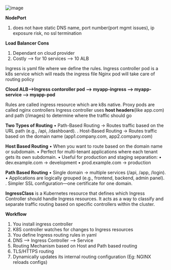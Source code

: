 
![image](https://github.com/user-attachments/assets/18c49e6f-869d-4c22-aa79-fc3087318618)

**NodePort**
1. does not have static DNS name, port number(port mgmt issues), ip exposure risk, no ssl termination

**Load Balancer Cons**
1. Dependant on cloud provider
2. Costly --> for 10 services --> 10 ALB

Ingress is yaml file where we define the rules. 
Ingress controller pod is a k8s service which will reads the ingress file 
Nginx pod will take care of routing policy

**Cloud ALB-->Ingress contoroller pod --> myapp-ingress --> myapp-service --> myapp-pod**

Rules are called ingress resource which are k8s native.
Proxy pods are called nginx controllers
Ingress controller uses **host headers**(like app.com) and path (/images) to determine where the traffic should go

**Two Types of Routing**
• Path-Based Routing → Routes traffic based on the URL path (e.g., /api, /dashboard).
. Host-Based Routing → Routes traffic based on the domain name (app1.company.com, app2.company.com)

**Host Based Routing**
• When you want to route based on the domain name or subdomain.
• Perfect for multi-tenant applications where each tenant gets its own subdomain.
• Useful for production and staging separation:
	• dev.example.com → development
	• prod.example.com → production

**Path Based Routing**
	• Single domain → multiple services (/api, /app, /login).
	• Applications are logically grouped (e.g., frontend, backend, admin panel).
  . Simpler SSL configuration—one certificate for one domain.

 **IngressClass** is a Kubernetes resource that defines which Ingress Controller should handle Ingress resources. It acts as a way to classify and separate traffic routing based on specific controllers within the cluster.


 **Workflow**

 1. You install ingress controller
 2. K8S controller watches for changes to Ingress resources
 3. You define Ingress routing rules in yaml
 4. DNS --> Ingress Controller --> Service
 5. Routing Mechanism based on Host and Path based routing
 6. TLS/HTTPS routing
 7. Dynamically updates its internal routing configuration (Eg: NGINX reloads configs)

 






